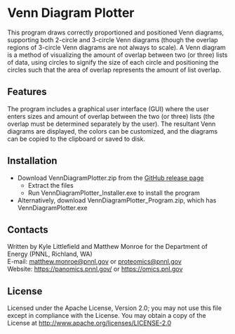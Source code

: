 
# Venn Diagram Plotter

This program draws correctly proportioned and positioned Venn diagrams,
supporting both 2-circle and 3-circle Venn diagrams (though the overlap regions
of 3-circle Venn diagrams are not always to scale).  A Venn diagram is a method 
of visualizing the amount of overlap between two (or three) lists of data, using 
circles to signify the size of each circle and positioning the circles such that the 
area of overlap represents the amount of list overlap.

## Features

The program includes a graphical user interface (GUI) where the user enters 
sizes and amount of overlap between the two (or three) lists (the overlap must be 
determined separately by the user).  The resultant Venn diagrams are displayed, 
the colors can be customized, and the diagrams can be copied to the clipboard or 
saved to disk.

## Installation

* Download VennDiagramPlotter.zip from the [GitHub release page](https://github.com/PNNL-Comp-Mass-Spec/Venn-Diagram-Plotter/releases)
  * Extract the files
  * Run VennDiagramPlotter_Installer.exe to install the program
* Alternatively, download VennDiagramPlotter_Program.zip, which has VennDiagramPlotter.exe

## Contacts

Written by Kyle Littlefield and Matthew Monroe for the Department of Energy (PNNL, Richland, WA) \
E-mail: matthew.monroe@pnnl.gov or proteomics@pnnl.gov\
Website: https://panomics.pnnl.gov/ or https://omics.pnl.gov

## License

Licensed under the Apache License, Version 2.0; you may not use this file except 
in compliance with the License.  You may obtain a copy of the License at 
http://www.apache.org/licenses/LICENSE-2.0
